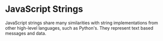 # JavaScript Strings

JavaScript strings share many similarities with string implementations from other high-level languages, such as Python's. They represent text based messages and data.
